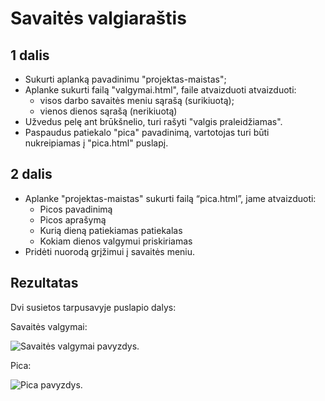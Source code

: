 # Savaitės valgiaraštis

## 1 dalis

-   Sukurti aplanką pavadinimu "projektas-maistas";
-   Aplanke sukurti failą "valgymai.html", faile atvaizduoti atvaizduoti:
    -   visos darbo savaitės meniu sąrašą (surikiuotą);
    -   vienos dienos sąrašą (nerikiuotą)
-   Užvedus pelę ant brūkšnelio, turi rašyti "valgis praleidžiamas".
-   Paspaudus patiekalo "pica" pavadinimą, vartotojas turi būti nukreipiamas į "pica.html" puslapį.

## 2 dalis

-   Aplanke "projektas-maistas" sukurti failą “pica.html”, jame atvaizduoti:
    -   Picos pavadinimą
    -   Picos aprašymą
    -   Kurią dieną patiekiamas patiekalas
    -   Kokiam dienos valgymui priskiriamas
-   Pridėti nuorodą grįžimui į savaitės meniu.

## Rezultatas

Dvi susietos tarpusavyje puslapio dalys:

Savaitės valgymai:

![Savaitės valgymai pavyzdys](./valgymai.jpg "Savaitės valgymai pavyzdys").

Pica:

![Pica pavyzdys](./pica.jpg "Pica pavyzdys").


